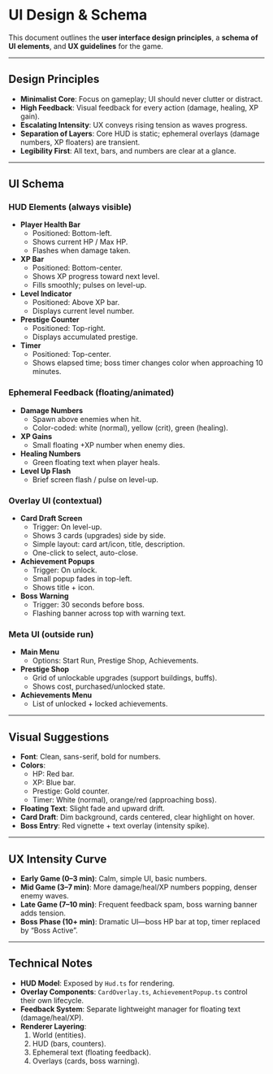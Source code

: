 # UI Design & Schema

This document outlines the **user interface design principles**, a **schema of UI elements**, and **UX guidelines** for the game.

---

## Design Principles

- **Minimalist Core**: Focus on gameplay; UI should never clutter or distract.
- **High Feedback**: Visual feedback for every action (damage, healing, XP gain).
- **Escalating Intensity**: UX conveys rising tension as waves progress.
- **Separation of Layers**: Core HUD is static; ephemeral overlays (damage numbers, XP floaters) are transient.
- **Legibility First**: All text, bars, and numbers are clear at a glance.

---

## UI Schema

### HUD Elements (always visible)
- **Player Health Bar**
  - Positioned: Bottom-left.
  - Shows current HP / Max HP.
  - Flashes when damage taken.
- **XP Bar**
  - Positioned: Bottom-center.
  - Shows XP progress toward next level.
  - Fills smoothly; pulses on level-up.
- **Level Indicator**
  - Positioned: Above XP bar.
  - Displays current level number.
- **Prestige Counter**
  - Positioned: Top-right.
  - Displays accumulated prestige.
- **Timer**
  - Positioned: Top-center.
  - Shows elapsed time; boss timer changes color when approaching 10 minutes.

### Ephemeral Feedback (floating/animated)
- **Damage Numbers**
  - Spawn above enemies when hit.
  - Color-coded: white (normal), yellow (crit), green (healing).
- **XP Gains**
  - Small floating +XP number when enemy dies.
- **Healing Numbers**
  - Green floating text when player heals.
- **Level Up Flash**
  - Brief screen flash / pulse on level-up.

### Overlay UI (contextual)
- **Card Draft Screen**
  - Trigger: On level-up.
  - Shows 3 cards (upgrades) side by side.
  - Simple layout: card art/icon, title, description.
  - One-click to select, auto-close.
- **Achievement Popups**
  - Trigger: On unlock.
  - Small popup fades in top-left.
  - Shows title + icon.
- **Boss Warning**
  - Trigger: 30 seconds before boss.
  - Flashing banner across top with warning text.

### Meta UI (outside run)
- **Main Menu**
  - Options: Start Run, Prestige Shop, Achievements.
- **Prestige Shop**
  - Grid of unlockable upgrades (support buildings, buffs).
  - Shows cost, purchased/unlocked state.
- **Achievements Menu**
  - List of unlocked + locked achievements.

---

## Visual Suggestions

- **Font**: Clean, sans-serif, bold for numbers.
- **Colors**:
  - HP: Red bar.
  - XP: Blue bar.
  - Prestige: Gold counter.
  - Timer: White (normal), orange/red (approaching boss).
- **Floating Text**: Slight fade and upward drift.
- **Card Draft**: Dim background, cards centered, clear highlight on hover.
- **Boss Entry**: Red vignette + text overlay (intensity spike).

---

## UX Intensity Curve

- **Early Game (0–3 min)**: Calm, simple UI, basic numbers.
- **Mid Game (3–7 min)**: More damage/heal/XP numbers popping, denser enemy waves.
- **Late Game (7–10 min)**: Frequent feedback spam, boss warning banner adds tension.
- **Boss Phase (10+ min)**: Dramatic UI—boss HP bar at top, timer replaced by “Boss Active”.

---

## Technical Notes

- **HUD Model**: Exposed by `Hud.ts` for rendering.
- **Overlay Components**: `CardOverlay.ts`, `AchievementPopup.ts` control their own lifecycle.
- **Feedback System**: Separate lightweight manager for floating text (damage/heal/XP).
- **Renderer Layering**:
  1. World (entities).
  2. HUD (bars, counters).
  3. Ephemeral text (floating feedback).
  4. Overlays (cards, boss warning).


